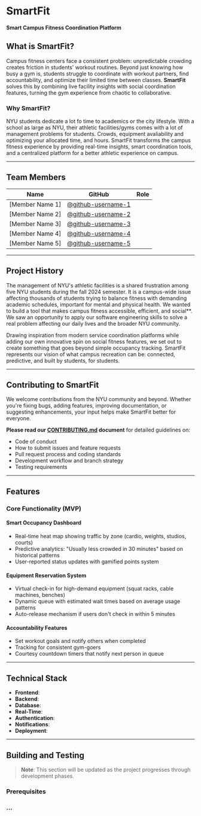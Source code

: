 # SmartFit

**Smart Campus Fitness Coordination Platform**

## What is SmartFit?

Campus fitness centers face a consistent problem: unpredictable crowding creates friction in students' workout routines. Beyond just knowing how busy a gym is, students struggle to coordinate with workout partners, find accountability, and optimize their limited time between classes. **SmartFit** solves this by combining live facility insights with social coordination features, turning the gym experience from chaotic to collaborative.

### Why SmartFit?

NYU students dedicate a lot fo time to academics or the city lifestyle. With a school as large as NYU, their athletic facilities/gyms comes with a lot of management problems for students. Crowds, equipment avaliability and optimizing your allocated time, and hours.  SmartFit transforms the campus fitness experience by providing real-time insights, smart coordination tools, and a centralized platform for a better athletic experience on campus.

---

## Team Members

| Name | GitHub | Role |
|------|--------|------|
| [Member Name 1] | [@github-username-1](https://github.com/username1) | |
| [Member Name 2] | [@github-username-2](https://github.com/username2) |  |
| [Member Name 3] | [@github-username-3](https://github.com/username3) |  |
| [Member Name 4] | [@github-username-4](https://github.com/username4) |  |
| [Member Name 5] | [@github-username-5](https://github.com/username5) |  |

---

## Project History

The management of NYU's athletic facilities is a shared frustration among five NYU students during the fall 2024 semester. It is a campus-wide issue affecting thousands of students trying to balance fitness with demanding academic schedules, important for mental and physical health. We wanted to build a tool that makes campus fitness accessible, efficient, and social**. We saw an opportunity to apply our software engineering skills to solve a real problem affecting our daily lives and the broader NYU community.

Drawing inspiration from modern service coordination platforms while adding our own innovative spin on social fitness features, we set out to create something that goes beyond simple occupancy tracking. SmartFit represents our vision of what campus recreation can be: connected, predictive, and built by students, for students.

---

## Contributing to SmartFit

We welcome contributions from the NYU community and beyond. Whether you're fixing bugs, adding features, improving documentation, or suggesting enhancements, your input helps make SmartFit better for everyone.

**Please read our [CONTRIBUTING.md](./CONTRIBUTING.md) document** for detailed guidelines on:
- Code of conduct
- How to submit issues and feature requests
- Pull request process and coding standards
- Development workflow and branch strategy
- Testing requirements

---

## Features

### Core Functionality (MVP)

#### Smart Occupancy Dashboard
- Real-time heat map showing traffic by zone (cardio, weights, studios, courts)
- Predictive analytics: "Usually less crowded in 30 minutes" based on historical patterns
- User-reported status updates with gamified points system

#### Equipment Reservation System
- Virtual check-in for high-demand equipment (squat racks, cable machines, benches)
- Dynamic queue with estimated wait times based on average usage patterns
- Auto-release mechanism if users don't check in within 5 minutes

#### Accountability Features
- Set workout goals and notify others when completed
- Tracking for consistent gym-goers
- Courtesy countdown timers that notify next person in queue

---

## Technical Stack

- **Frontend**: 
- **Backend**: 
- **Database**: 
- **Real-Time**: 
- **Authentication**: 
- **Notifications**:
- **Deployment**: 

---

## Building and Testing

> **Note**: This section will be updated as the project progresses through development phases.

### Prerequisites
### ...
